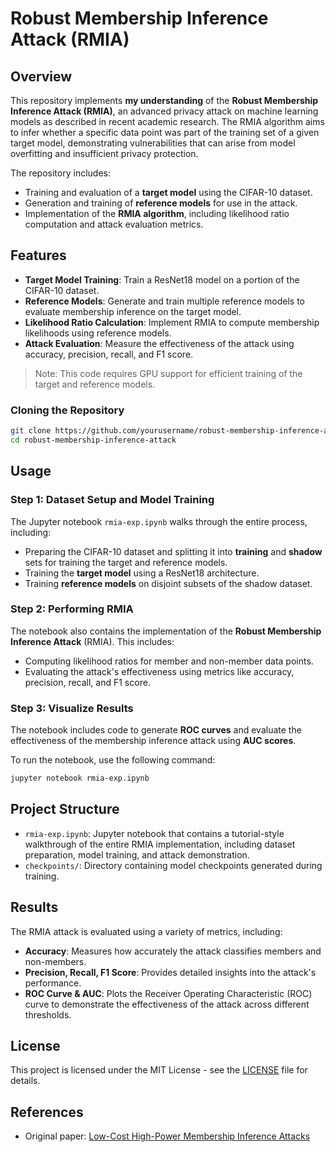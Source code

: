 # Robust Membership Inference Attack (RMIA)

## Overview

This repository implements **my understanding** of the **Robust Membership Inference Attack (RMIA)**, an advanced privacy attack on machine learning models as described in recent academic research. The RMIA algorithm aims to infer whether a specific data point was part of the training set of a given target model, demonstrating vulnerabilities that can arise from model overfitting and insufficient privacy protection.


The repository includes:
- Training and evaluation of a **target model** using the CIFAR-10 dataset.
- Generation and training of **reference models** for use in the attack.
- Implementation of the **RMIA algorithm**, including likelihood ratio computation and attack evaluation metrics.

## Features
- **Target Model Training**: Train a ResNet18 model on a portion of the CIFAR-10 dataset.
- **Reference Models**: Generate and train multiple reference models to evaluate membership inference on the target model.
- **Likelihood Ratio Calculation**: Implement RMIA to compute membership likelihoods using reference models.
- **Attack Evaluation**: Measure the effectiveness of the attack using accuracy, precision, recall, and F1 score.

> Note: This code requires GPU support for efficient training of the target and reference models.

### Cloning the Repository

```sh
git clone https://github.com/yourusername/robust-membership-inference-attack.git
cd robust-membership-inference-attack
```

## Usage

### Step 1: Dataset Setup and Model Training
The Jupyter notebook `rmia-exp.ipynb` walks through the entire process, including:
- Preparing the CIFAR-10 dataset and splitting it into **training** and **shadow** sets for training the target and reference models.
- Training the **target model** using a ResNet18 architecture.
- Training **reference models** on disjoint subsets of the shadow dataset.

### Step 2: Performing RMIA
The notebook also contains the implementation of the **Robust Membership Inference Attack** (RMIA). This includes:
- Computing likelihood ratios for member and non-member data points.
- Evaluating the attack's effectiveness using metrics like accuracy, precision, recall, and F1 score.

### Step 3: Visualize Results
The notebook includes code to generate **ROC curves** and evaluate the effectiveness of the membership inference attack using **AUC scores**.

To run the notebook, use the following command:

```sh
jupyter notebook rmia-exp.ipynb
```

## Project Structure
- `rmia-exp.ipynb`: Jupyter notebook that contains a tutorial-style walkthrough of the entire RMIA implementation, including dataset preparation, model training, and attack demonstration.
- `checkpoints/`: Directory containing model checkpoints generated during training.

## Results
The RMIA attack is evaluated using a variety of metrics, including:
- **Accuracy**: Measures how accurately the attack classifies members and non-members.
- **Precision, Recall, F1 Score**: Provides detailed insights into the attack's performance.
- **ROC Curve & AUC**: Plots the Receiver Operating Characteristic (ROC) curve to demonstrate the effectiveness of the attack across different thresholds.

## License
This project is licensed under the MIT License - see the [LICENSE](LICENSE) file for details.

## References
- Original paper: [Low-Cost High-Power Membership Inference Attacks]([https://arxiv.org/abs/example](https://arxiv.org/abs/2312.03262))

